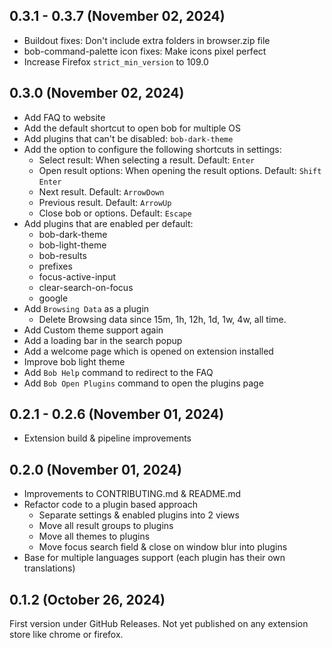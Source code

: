 ## 0.3.1 - 0.3.7 (November 02, 2024)
- Buildout fixes: Don't include extra folders in browser.zip file
- bob-command-palette icon fixes: Make icons pixel perfect
- Increase Firefox `strict_min_version` to 109.0

## 0.3.0 (November 02, 2024)
- Add FAQ to website
- Add the default shortcut to open bob for multiple OS
- Add plugins that can't be disabled: `bob-dark-theme`
- Add the option to configure the following shortcuts in settings:
  - Select result: When selecting a result. Default: `Enter`
  - Open result options: When opening the result options. Default: `Shift` `Enter`
  - Next result. Default: `ArrowDown`
  - Previous result. Default: `ArrowUp`
  - Close bob or options. Default: `Escape`
- Add plugins that are enabled per default:
  - bob-dark-theme
  - bob-light-theme
  - bob-results
  - prefixes
  - focus-active-input
  - clear-search-on-focus
  - google
- Add `Browsing Data` as a plugin
  - Delete Browsing data since 15m, 1h, 12h, 1d, 1w, 4w, all time.
- Add Custom theme support again
- Add a loading bar in the search popup
- Add a welcome page which is opened on extension installed
- Improve bob light theme
- Add `Bob Help` command to redirect to the FAQ
- Add `Bob Open Plugins` command to open the plugins page

## 0.2.1 - 0.2.6 (November 01, 2024)
- Extension build & pipeline improvements

## 0.2.0 (November 01, 2024)
- Improvements to CONTRIBUTING.md & README.md
- Refactor code to a plugin based approach
  - Separate settings & enabled plugins into 2 views
  - Move all result groups to plugins
  - Move all themes to plugins
  - Move focus search field & close on window blur into plugins
- Base for multiple languages support (each plugin has their own translations)

## 0.1.2 (October 26, 2024)

First version under GitHub Releases. Not yet published on any extension store like chrome or firefox.
